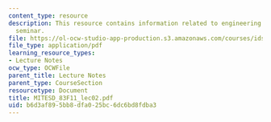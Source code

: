 ```yaml
---
content_type: resource
description: This resource contains information related to engineering systems doctoral
  seminar.
file: https://ol-ocw-studio-app-production.s3.amazonaws.com/courses/ids-900-doctoral-seminar-in-engineering-systems-fall-2011/b6d3af895bb8dfa025bc6dc6bd8fdba3_MITESD_83F11_lec02.pdf
file_type: application/pdf
learning_resource_types:
- Lecture Notes
ocw_type: OCWFile
parent_title: Lecture Notes
parent_type: CourseSection
resourcetype: Document
title: MITESD_83F11_lec02.pdf
uid: b6d3af89-5bb8-dfa0-25bc-6dc6bd8fdba3
---
```

